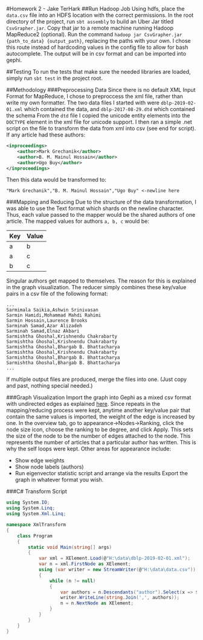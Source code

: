 #Homework 2 - Jake TerHark
##Run Hadoop Job
Using hdfs, place the ```data.csv``` file into an HDFS location with the correct permissions.
In the root directory of the project, run ```sbt assembly``` to build an Uber Jar titled ```CsvGrapher.jar```.
Copy that jar to a remote machine running Hadoop MapReduce2 (optional).
Run the command ```hadoop jar CsvGrapher.jar {path_to_data} {output_path}```, replacing the paths with your own.
I chose this route instead of hardcoding values in the config file to allow for bash autocomplete.
The output will be in csv format and can be imported into gephi.

##Testing
To run the tests that make sure the needed libraries are loaded, simply run ```sbt test``` in the project root.

##Methodology
###Preprocessing Data
Since there is no default XML Input Format for MapReduce, I chose to preproccess the xml file, rather than write my own formatter.
The two data files I started with were ```dblp-2019-02-01.xml``` which contained the data, and ```dblp-2017-08-29.dtd``` which contained the schema
From the ```dtd``` file I copied the unicode entity elements into the ```DOCTYPE``` element in the xml file for unicode support.
I then ran a simple .net script on the file to transform the data from xml into csv (see end for script).
If any article had these authors:
```xml
<inproceedings>
    <author>Mark Grechanik</author>
    <author>B. M. Mainul Hossain</author>
    <author>Ugo Buy</author>
</inproceedings>
```

Then this data would be transformed to:
```csv
"Mark Grechanik","B. M. Mainul Hossain","Ugo Buy" <-newline here
```

###Mapping and Reducing
Due to the structure of the data transformation, I was able to use the Text format which shards on the newline character.
Thus, each value passed to the mapper would be the shared authors of one article.
The mapped values for authors ```a, b, c``` would be:

	
| Key | Value |
| --- | ----- |
| a   | b     |
| a   | c     |
| b   | c     |

Singular authors get mapped to themselves. The reason for this is explained in the graph visualization.
The reducer simply combines these key/value pairs in a csv file of the following format:
```csv
...
Sarmimala Saikia,Ashwin Srinivasan
Sarmin Hamidi,Mohammad Mahdi Rahimi
Sarmin Hossain,Laurence Brooks
Sarminah Samad,Azar Alizadeh
Sarminah Samad,Elnaz Akbari
Sarmishtha Ghoshal,Krishnendu Chakrabarty
Sarmishtha Ghoshal,Krishnendu Chakrabarty
Sarmishtha Ghoshal,Bhargab B. Bhattacharya
Sarmishtha Ghoshal,Krishnendu Chakrabarty
Sarmishtha Ghoshal,Bhargab B. Bhattacharya
Sarmishtha Ghoshal,Bhargab B. Bhattacharya
...
```

If multiple output files are produced, merge the files into one. (Just copy and past, nothing special needed.)

###Graph Visualization
Import the graph into Gephi as a mixed csv format with undirected edges as explained [here](https://gephi.org/users/supported-graph-formats/csv-format/).
Since repeats in the mapping/reducing process were kept, anytime another key/value pair that contain the same values is imported, the weight of the edge is increased by one.
In the overview tab, go to appearance->Nodes->Ranking, click the node size icon, choose the ranking to be degree, and click Apply.
This sets the size of the node to be the number of edges attached to the node.
This represents the number of articles that a particular author has written. This is why the self loops were kept.
Other areas for appearance include:

* Show edge weights
* Show node labels (authors)
* Run eigenvector statistic script and arrange via the results
Export the graph in whatever format you wish.

###C# Transform Script
```csharp
using System.IO;
using System.Linq;
using System.Xml.Linq;

namespace XmlTransform
{
    class Program
    {
        static void Main(string[] args)
        {
            var xml = XElement.Load(@"H:\data\dblp-2019-02-01.xml");
            var n = xml.FirstNode as XElement;
            using (var writer = new StreamWriter(@"H:\data\data.csv"))
            {
                while (n != null)
                {
                    var authors = n.Descendants("author").Select(x => $"\"{x.Value.Replace(",", "")}\"").ToArray();
                    writer.WriteLine(string.Join(',', authors));
                    n = n.NextNode as XElement;
                }
            }
        }
    }
}
```

